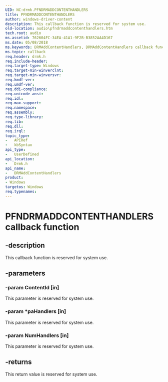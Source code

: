 ```yaml
---
UID: NC:drmk.PFNDRMADDCONTENTHANDLERS
title: PFNDRMADDCONTENTHANDLERS
author: windows-driver-content
description: This callback function is reserved for system use.
old-location: audio\pfndrmaddcontenthandlers.htm
tech.root: audio
ms.assetid: 762604FC-34EA-41A1-9F2B-B3852AA4D167
ms.date: 05/08/2018
ms.keywords: DRMAddContentHandlers, DRMAddContentHandlers callback function [Audio Devices], PFNDRMADDCONTENTHANDLERS, PFNDRMADDCONTENTHANDLERS callback, PfnDRMAddContentHandlers, PfnDRMAddContentHandlers callback function [Audio Devices], audio.pfndrmaddcontenthandlers, drmk/PfnDRMAddContentHandlers
ms.topic: callback
req.header: drmk.h
req.include-header: 
req.target-type: Windows
req.target-min-winverclnt: 
req.target-min-winversvr: 
req.kmdf-ver: 
req.umdf-ver: 
req.ddi-compliance: 
req.unicode-ansi: 
req.idl: 
req.max-support: 
req.namespace: 
req.assembly: 
req.type-library: 
req.lib: 
req.dll: 
req.irql: 
topic_type:
-	APIRef
-	kbSyntax
api_type:
-	UserDefined
api_location:
-	Drmk.h
api_name:
-	DRMAddContentHandlers
product:
- Windows
targetos: Windows
req.typenames: 
---
```


# PFNDRMADDCONTENTHANDLERS callback function


## -description


This callback function is reserved for system use.


## -parameters




### -param ContentId [in]

This parameter is reserved for system use.


### -param *paHandlers [in]

This parameter is reserved for system use.


### -param NumHandlers [in]

This parameter is reserved for system use.


## -returns



This return value is reserved for system use.



